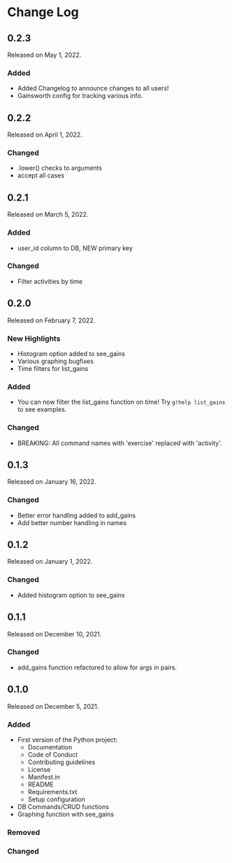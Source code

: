 # Change Log


## 0.2.3

Released on May 1, 2022.

### Added

* Added Changelog to announce changes to all users!
* Gainsworth config for tracking various info.


## 0.2.2

Released on April 1, 2022.

### Changed

* .lower() checks to arguments 
* accept all cases


## 0.2.1

Released on March 5, 2022.

### Added

* user_id column to DB, NEW primary key

### Changed

* Filter activities by time


## 0.2.0

Released on February 7, 2022.

### New Highlights

* Histogram option added to see_gains
* Various graphing bugfixes
* Time filters for list_gains

### Added

* You can now filter the list_gains function on time! Try `g!help list_gains` to see examples.

### Changed

* BREAKING: All command names with 'exercise' replaced with 'activity'.


## 0.1.3

Released on January 16, 2022.

### Changed

* Better error handling added to add_gains
* Add better number handling in names


## 0.1.2

Released on January 1, 2022.

### Changed

* Added histogram option to see_gains


## 0.1.1

Released on December 10, 2021.

### Changed

* add_gains function refactored to allow for args in pairs.


## 0.1.0

Released on December 5, 2021.

### Added

* First version of the Python project:
	- Documentation
	- Code of Conduct
	- Contributing guidelines
	- License
	- Manifest.in
	- README
	- Requirements.txt
	- Setup configuration
* DB Commands/CRUD functions
* Graphing function with see_gains

### Removed

### Changed

